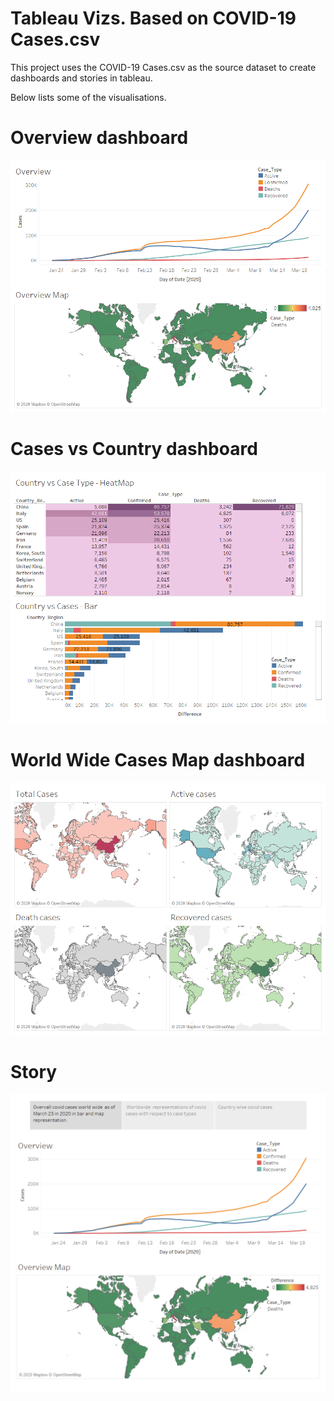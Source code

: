  #  Tableau Vizs. Based on COVID-19 Cases.csv

This project uses the COVID-19 Cases.csv as the source dataset to create dashboards and stories in tableau.

Below lists some of the visualisations.

# Overview dashboard

![alt text](https://github.com/abhijithremesh/Tableau-portfolio/blob/master/COVID-19%20Cases/tableau%20viz/images/Overview.png)

# Cases vs Country dashboard

![alt text](https://github.com/abhijithremesh/Tableau-portfolio/blob/master/COVID-19%20Cases/tableau%20viz/images/Cases%20vs%20Country.png)

# World Wide Cases Map dashboard

![alt text](https://github.com/abhijithremesh/Tableau-portfolio/blob/master/COVID-19%20Cases/tableau%20viz/images/Cases%20Map%20View.png)

# Story

![alt text](https://github.com/abhijithremesh/Tableau-portfolio/blob/master/COVID-19%20Cases/tableau%20viz/images/COVID-19%20Cases.png)

